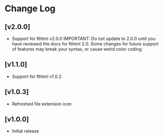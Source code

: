 # Change Log

## [v2.0.0]
- Support for fthtml v2.0.0
  IMPORTANT: Do not update to 2.0.0 until you have reviewed the docs for fthtml 2.0.
  Some changes for future support of features may break your syntax, or cause weird color coding

## [v1.1.0] 
-  Support for fthtml v1.0.2

## [v1.0.3]
-  Refreshed file extension icon

## [v1.0.0]
- Initial release